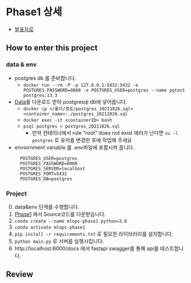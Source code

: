 # Phase1 상세

- [발표자료](https://docs.google.com/presentation/d/16cQSK4t3O86uMFg6iEr02MrtNUQf95RTcTleAAR44fY)

## How to enter this project

### data & env

- postgres db 를 준비합니다.
  - `docker run --rm -P -p 127.0.0.1:5432:5432 -e POSTGRES_PASSWORD=0000 -e POSTGRES_USER=postgres --name pgtest postgres:13.3` 
- [Data](https://drive.google.com/file/d/1YPOPA1jnXFyJvl6ikThejvVnxOJl9ya5/view?usp=sharing)를 다운로드 받아 postgresql db에 넣어줍니다.
  - `docker cp </폴더/경로/postgres_20211026.sql> <container_name>:./postgres_20211026.sql`
  - `docker exec -it <containerID> bash`
  - `psql postgres < postgres_20211026.sql`
    - 만약 컨테이너에서 role "root" does not exist 에러가 난다면 `su -l postgres` 로 유저를 변경한 후에 작업해 주세요
- enviornment variable 를 .env파일에 포함시켜 줍니다.
  ```plain
    POSTGRES_USER=postgres
    POSTGRES_PASSWORD=0000
    POSTGRES_SERVER=localhost
    POSTGRES_PORT=5432
    POSTGRES_DB=postgres
  ```

### Project

0. data&env 단계를 수행합니다.
1. [Phase1](https://github.com/State-of-The-MLOps/MLOps/releases/tag/v1.0.0) 에서 Source코드를 다운받습니다.
2. `conda create --name mlops-phase1 python=3.8`
3. `conda activate mlops-phase1`
4. `pip install -r requirements.txt` 로 필요한 라이브러리를 설치합니다.
5. `python main.py` 로 서버를 실행시킵니다.
6. http://localhost:8000/docs 에서 fastapi swagger를 통해 api를 테스트합니다.

## Review